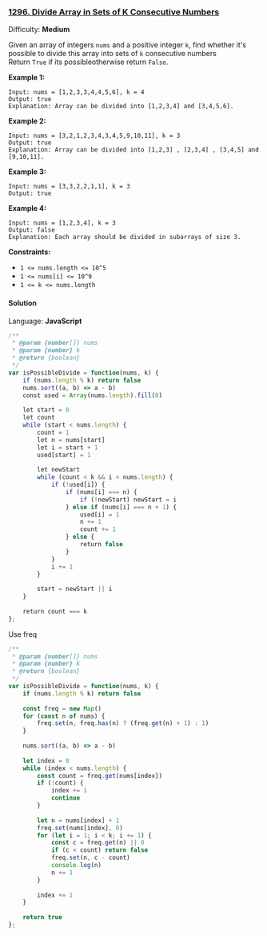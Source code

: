 ### [1296\. Divide Array in Sets of K Consecutive Numbers](https://leetcode.com/problems/divide-array-in-sets-of-k-consecutive-numbers/)

Difficulty: **Medium**


Given an array of integers `nums` and a positive integer `k`, find whether it's possible to divide this array into sets of `k` consecutive numbers  
Return `True` if its possibleotherwise return `False`.

**Example 1:**

```
Input: nums = [1,2,3,3,4,4,5,6], k = 4
Output: true
Explanation: Array can be divided into [1,2,3,4] and [3,4,5,6].
```

**Example 2:**

```
Input: nums = [3,2,1,2,3,4,3,4,5,9,10,11], k = 3
Output: true
Explanation: Array can be divided into [1,2,3] , [2,3,4] , [3,4,5] and [9,10,11].
```

**Example 3:**

```
Input: nums = [3,3,2,2,1,1], k = 3
Output: true
```

**Example 4:**

```
Input: nums = [1,2,3,4], k = 3
Output: false
Explanation: Each array should be divided in subarrays of size 3.
```

**Constraints:**

*   `1 <= nums.length <= 10^5`
*   `1 <= nums[i] <= 10^9`
*   `1 <= k <= nums.length`


#### Solution

Language: **JavaScript**

```javascript
/**
 * @param {number[]} nums
 * @param {number} k
 * @return {boolean}
 */
var isPossibleDivide = function(nums, k) {
    if (nums.length % k) return false
    nums.sort((a, b) => a - b)
    const used = Array(nums.length).fill(0)
    
    let start = 0
    let count
    while (start < nums.length) {
        count = 1
        let n = nums[start]
        let i = start + 1
        used[start] = 1
        
        let newStart
        while (count < k && i < nums.length) {
            if (!used[i]) {
                if (nums[i] === n) {
                    if (!newStart) newStart = i
                } else if (nums[i] === n + 1) {
                    used[i] = 1
                    n += 1
                    count += 1
                } else {
                    return false
                }
            }
            i += 1
        }
        
        start = newStart || i
    }
    
    return count === k
};
```

Use freq
```javascript
/**
 * @param {number[]} nums
 * @param {number} k
 * @return {boolean}
 */
var isPossibleDivide = function(nums, k) {
    if (nums.length % k) return false
    
    const freq = new Map()
    for (const n of nums) {
        freq.set(n, freq.has(n) ? (freq.get(n) + 1) : 1)
    }
    
    nums.sort((a, b) => a - b)
    
    let index = 0
    while (index < nums.length) {
        const count = freq.get(nums[index])
        if (!count) {
            index += 1
            continue
        }
        
        let n = nums[index] + 1
        freq.set(nums[index], 0)
        for (let i = 1; i < k; i += 1) {
            const c = freq.get(n) || 0
            if (c < count) return false
            freq.set(n, c - count)
            console.log(n)
            n += 1
        }
        
        index += 1
    }
    
    return true
};
```